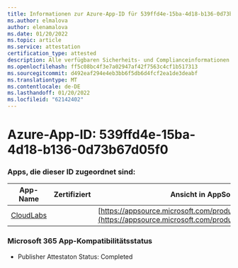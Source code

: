 ```yaml
---
title: Informationen zur Azure-App-ID für 539ffd4e-15ba-4d18-b136-0d73b67d05f0
ms.author: elmalova
author: elenamalova
ms.date: 01/20/2022
ms.topic: article
ms.service: attestation
certification_type: attested
description: Alle verfügbaren Sicherheits- und Complianceinformationen für 539ffd4e-15ba-4d18-b136-0d73b67d05f0.
ms.openlocfilehash: ff5c08bc4f3e7a02947af42f7563c4cf1b517313
ms.sourcegitcommit: d492eaf294e4eb3bb6f5db6d4fcf2ea1de3deabf
ms.translationtype: MT
ms.contentlocale: de-DE
ms.lasthandoff: 01/20/2022
ms.locfileid: "62142402"
---
```

# <a name="azure-app-id-539ffd4e-15ba-4d18-b136-0d73b67d05f0"></a>Azure-App-ID: 539ffd4e-15ba-4d18-b136-0d73b67d05f0


### <a name="apps-associated-with-this-id"></a>Apps, die dieser ID zugeordnet sind:
| **App-Name** | **Zertifiziert** | **Ansicht in AppSource** |
|--------------|---------------|-----------------------|
| [CloudLabs](https://docs.microsoft.com/microsoft-365-app-certification/forward/WA200003273) |  | [https://appsource.microsoft.com/product/office/WA200003273](https://appsource.microsoft.com/product/office/WA200003273) |

### <a name="microsoft-365-app-compliance-status"></a>Microsoft 365 App-Kompatibilitätsstatus
- Publisher Attestaton Status: Completed
